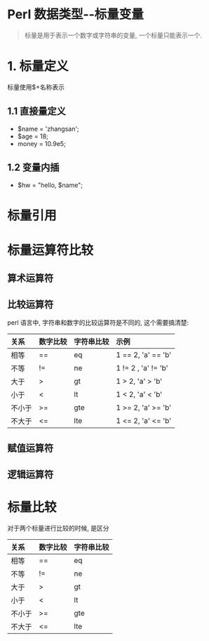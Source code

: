 # Perl 数据类型--标量变量

> 标量是用于表示一个数字或字符串的变量, 一个标量只能表示一个.

# 1. 标量定义

标量使用$+名称表示

## 1.1 直接量定义

* $name = 'zhangsan';
* $age = 18;
* money = 10.9e5;

## 1.2 变量内插

* $hw = "hello, $name";

# 标量引用

# 标量运算符比较

## 算术运算符

## 比较运算符
perl 语言中, 字符串和数字的比较运算符是不同的, 这个需要搞清楚:

| 关系 | 数字比较 | 字符串比较 | 示例 |
| :--- |:--- |:--- | :--- |
| 相等 | == | eq | 1 == 2, 'a' == 'b' |
| 不等 | != | ne | 1 != 2 , 'a' != 'b' | 
| 大于 | > | gt | 1 > 2, 'a' > 'b' |
| 小于 | < | lt | 1 < 2, 'a' < 'b' |
| 不小于 | >= | gte | 1 >= 2, 'a' >= 'b' |
| 不大于 | \<= | lte | 1 <= 2, 'a' <= 'b' |

## 赋值运算符

## 逻辑运算符



# 标量比较
对于两个标量进行比较的时候, 是区分

| 关系 | 数字比较 | 字符串比较 |
| :--- |:--- |:--- |
| 相等 | == | eq |
| 不等 | != | ne |
| 大于 | > | gt |
| 小于 | < | lt |
| 不小于 | >= | gte |
| 不大于 | <= | lte |
























